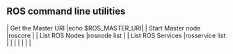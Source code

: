 ## ROS command line utilities


| Get the Master URI  	|echo $ROS_MASTER_URI|
| Start Master node 	|roscore             |
| List ROS Nodes    	|rosnode list        |
| List ROS Services  	|rosservice list     |
|   	                |   	             |
|   	                |   	             |